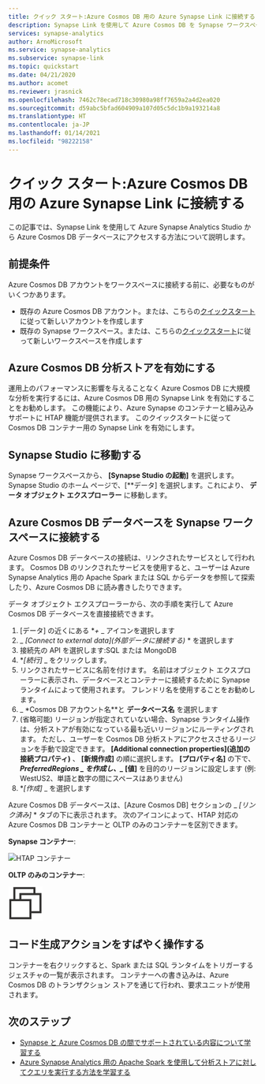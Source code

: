 ```yaml
---
title: クイック スタート:Azure Cosmos DB 用の Azure Synapse Link に接続する
description: Synapse Link を使用して Azure Cosmos DB を Synapse ワークスペースに接続する方法
services: synapse-analytics
author: ArnoMicrosoft
ms.service: synapse-analytics
ms.subservice: synapse-link
ms.topic: quickstart
ms.date: 04/21/2020
ms.author: acomet
ms.reviewer: jrasnick
ms.openlocfilehash: 7462c78ecad718c30980a98ff7659a2a4d2ea020
ms.sourcegitcommit: d59abc5bfad604909a107d05c5dc1b9a193214a8
ms.translationtype: HT
ms.contentlocale: ja-JP
ms.lasthandoff: 01/14/2021
ms.locfileid: "98222158"
---
```

# <a name="quickstart-connect-to-azure-synapse-link-for-azure-cosmos-db"></a>クイック スタート:Azure Cosmos DB 用の Azure Synapse Link に接続する

この記事では、Synapse Link を使用して Azure Synapse Analytics Studio から Azure Cosmos DB データベースにアクセスする方法について説明します。 

## <a name="prerequisites"></a>前提条件

Azure Cosmos DB アカウントをワークスペースに接続する前に、必要なものがいくつかあります。

* 既存の Azure Cosmos DB アカウント。または、こちらの[クイックスタート](../cosmos-db/how-to-manage-database-account.md)に従って新しいアカウントを作成します
* 既存の Synapse ワークスペース。または、こちらの[クイックスタート](./quickstart-create-workspace.md)に従って新しいワークスペースを作成します 

## <a name="enable-azure-cosmos-db-analytical-store"></a>Azure Cosmos DB 分析ストアを有効にする

運用上のパフォーマンスに影響を与えることなく Azure Cosmos DB に大規模な分析を実行するには、Azure Cosmos DB 用の Synapse Link を有効にすることをお勧めします。 この機能により、Azure Synapse のコンテナーと組み込みサポートに HTAP 機能が提供されます。 このクイックスタートに従って Cosmos DB コンテナー用の Synapse Link を有効にします。

## <a name="navigate-to-synapse-studio"></a>Synapse Studio に移動する

Synapse ワークスペースから、 **[Synapse Studio の起動]** を選択します。 Synapse Studio のホーム ページで、[**データ] を選択します。これにより、 **データ オブジェクト エクスプローラー** に移動します。

## <a name="connect-an-azure-cosmos-db-database-to-a-synapse-workspace"></a>Azure Cosmos DB データベースを Synapse ワークスペースに接続する

Azure Cosmos DB データベースの接続は、リンクされたサービスとして行われます。 Cosmos DB のリンクされたサービスを使用すると、ユーザーは Azure Synapse Analytics 用の Apache Spark または SQL からデータを参照して探索したり、Azure Cosmos DB に読み書きしたりできます。

データ オブジェクト エクスプローラーから、次の手順を実行して Azure Cosmos DB データベースを直接接続できます。

1. [データ] の近くにある **_+_* _ アイコンを選択します
2. _ *[Connect to external data]\(外部データに接続する\)* * を選択します
3. 接続先の API を選択します:SQL または MongoDB
4. **_[続行]_* _ をクリックします。
5. リンクされたサービスに名前を付けます。 名前はオブジェクト エクスプローラーに表示され、データベースとコンテナーに接続するために Synapse ランタイムによって使用されます。 フレンドリ名を使用することをお勧めします。
6. _ *Cosmos DB アカウント名**と **データベース名** を選択します
7. (省略可能) リージョンが指定されていない場合、Synapse ランタイム操作は、分析ストアが有効になっている最も近いリージョンにルーティングされます。 ただし、ユーザーを Cosmos DB 分析ストアにアクセスさせるリージョンを手動で設定できます。 **[Additional connection properties]\(追加の接続プロパティ\)** 、 **[新規作成]** の順に選択します。 **[プロパティ名]** の下で、**_PreferredRegions_ *_ を作成し、_* [値]** を目的のリージョンに設定します (例: WestUS2、単語と数字の間にスペースはありません)
8. **_[作成]_* _ を選択します

Azure Cosmos DB データベースは、[Azure Cosmos DB] セクションの _ *[リンク済み]* * タブの下に表示されます。 次のアイコンによって、HTAP 対応の Azure Cosmos DB コンテナーと OLTP のみのコンテナーを区別できます。

**Synapse コンテナー**:

![HTAP コンテナー](./media/quickstart-connect-synapse-link-cosmosdb/htap-container.png)

**OLTP のみのコンテナー**:

![OLTP コンテナー](./media/quickstart-connect-synapse-link-cosmosdb/oltp-container.png)

## <a name="quickly-interact-with-code-generated-actions"></a>コード生成アクションをすばやく操作する

コンテナーを右クリックすると、Spark または SQL ランタイムをトリガーするジェスチャの一覧が表示されます。 コンテナーへの書き込みは、Azure Cosmos DB のトランザクション ストアを通じて行われ、要求ユニットが使用されます。  

## <a name="next-steps"></a>次のステップ

* [Synapse と Azure Cosmos DB の間でサポートされている内容について学習する](./synapse-link/concept-synapse-link-cosmos-db-support.md)
* [Azure Synapse Analytics 用の Apache Spark を使用して分析ストアに対してクエリを実行する方法を学習する](synapse-link/how-to-query-analytical-store-spark.md)
